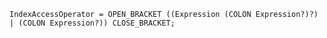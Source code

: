 <!-- This file is generated automatically by infrastructure scripts. Please don't edit by hand. -->

```{ .ebnf .slang-ebnf #IndexAccessOperator }
IndexAccessOperator = OPEN_BRACKET ((Expression (COLON Expression?)?) | (COLON Expression?)) CLOSE_BRACKET;
```
